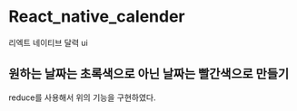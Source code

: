 # React_native_calender
리엑트 네이티브 달력 ui

## 원하는 날짜는 초록색으로 아닌 날짜는 빨간색으로 만들기

reduce를 사용해서 위의 기능을 구현하였다.

